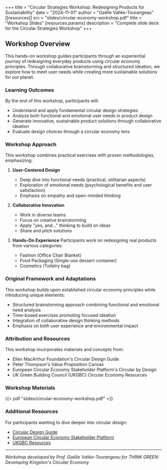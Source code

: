 +++
title = "Circular Strategies Workshop: Redesigning Products for Sustainability"
date = "2024-11-01"
author = "Gaëlle Vallée-Tourangeau"
[[resources]]
src = "slides/circular-economy-workshop.pdf"
title = "Workshop Slides"
[resources.params]
description = "Complete slide deck for the Circular Strategies Workshop"
+++
## Workshop Overview
This hands-on workshop guides participants through an experiential journey of redesigning everyday products using circular economy principles. Through collaborative brainstorming and structured ideation, we explore how to meet user needs while creating more sustainable solutions for our planet.

### Learning Outcomes
By the end of this workshop, participants will:
- Understand and apply fundamental circular design strategies
- Analyze both functional and emotional user needs in product design
- Generate innovative, sustainable product solutions through collaborative ideation
- Evaluate design choices through a circular economy lens

### Workshop Approach
This workshop combines practical exercises with proven methodologies, emphasizing:

1. **User-Centered Design**
   - Deep dive into functional needs (practical, utilitarian aspects)
   - Exploration of emotional needs (psychological benefits and user satisfaction)
   - Emphasis on empathy and open-minded thinking

2. **Collaborative Innovation**
   - Work in diverse teams
   - Focus on creative brainstorming
   - Apply "yes, and..." thinking to build on ideas
   - Share and pitch solutions

3. **Hands-On Experience**
Participants work on redesigning real products from various categories:
   - Fashion (Office Chair Blanket)
   - Food Packaging (Single-use dessert container)
   - Cosmetics (Toiletry bag)

### Original Framework and Adaptations
This workshop builds upon established circular economy principles while introducing unique elements:
- Structured brainstorming approach combining functional and emotional need analysis
- Time-boxed exercises promoting focused ideation
- Integration of collaborative design thinking methods
- Emphasis on both user experience and environmental impact

### Attribution and Resources
This workshop incorporates materials and concepts from:
- Ellen MacArthur Foundation's Circular Design Guide
- Peter Thompson's Value Proposition Canvas
- European Circular Economy Stakeholder Platform's Circular by Design
- UK Green Building Council (UKGBC) Circular Economy Resources

### Workshop Materials
{{< pdf "slides/circular-economy-workshop.pdf" >}}

### Additional Resources
For participants wanting to dive deeper into circular design:
- [Circular Design Guide](https://www.ellenmacarthurfoundation.org/resources/design/circular-design-guide)
- [European Circular Economy Stakeholder Platform](https://circulareconomy.europa.eu/platform)
- [UKGBC Resources](https://www.ukgbc.org)

---
*Workshop developed by Prof. Gaëlle Vallée-Tourangeau for THINK GREEN: Developing Kingston's Circular Economy*
